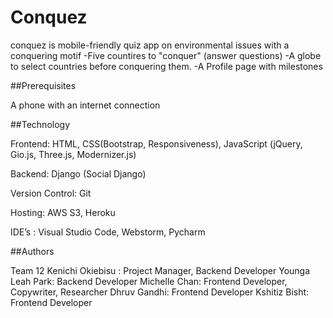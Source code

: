 # Conquez
conquez is mobile-friendly quiz app on environmental issues with a conquering motif
-Five countires to "conquer" (answer questions)
-A globe to select countries before conquering them.
-A Profile page with milestones 

##Prerequisites 

A phone with an internet connection

##Technology

Frontend: HTML, CSS(Bootstrap, Responsiveness),  JavaScript (jQuery, Gio.js, Three.js, Modernizer.js)

Backend: Django (Social Django)

Version Control: Git

Hosting: AWS S3, Heroku

IDE’s : Visual Studio Code, Webstorm, Pycharm

##Authors

Team 12
Kenichi Okiebisu : Project Manager, Backend Developer
Younga Leah Park: Backend Developer
Michelle Chan: Frontend Developer, Copywriter, Researcher 
Dhruv Gandhi: Frontend Developer
Kshitiz Bisht: Frontend Developer

